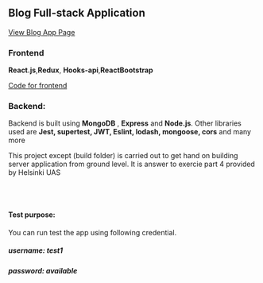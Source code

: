 <h2>Blog Full-stack Application</h2>
<a href="https://blog-app-shiva.herokuapp.com/" target="_blank">View Blog App Page</a>
<br/>
<h3>Frontend</h3>
<p><strong>React.js</strong>,<strong>Redux</strong>, <strong>Hooks-api</strong>,<strong>ReactBootstrap</strong></p>
<a href="https://github.com/shivachit1/Redux-Hook-Api/tree/master/bloglist-redux" target="_blank">Code for frontend</a>
<br/>
<h3>Backend: </h3>
<p>Backend is built using <strong>MongoDB</strong> , <strong>Express</strong> and <strong>Node.js</strong>. Other libraries used are <strong>Jest, supertest, JWT, Eslint, lodash, mongoose, cors</strong> and many more  </p>
<p>This project except (build folder) is carried out to get hand on building server application from ground level. It is answer to exercie part 4 provided by Helsinki UAS</p>
<br/>
<br/>
<h4>Test purpose:</h4>
<p>You can run test the app using following credential.</p>
<h5>username: test1</h5>
<h5>password: available</h5>
